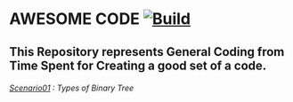 #  AWESOME CODE [![Build](https://github.com/AMAZINGHIMALAYA/ALGORITHMS/actions/workflows/build.yml/badge.svg?branch=main)](https://github.com/AMAZINGHIMALAYA/ALGORITHMS/actions/workflows/build.yml)
## This Repository represents General Coding from Time Spent for Creating a good set of a code.
###### [Scenario01](/awsome/src/main/java/com/aw/some/Scenario01.java) :  Types of Binary Tree
